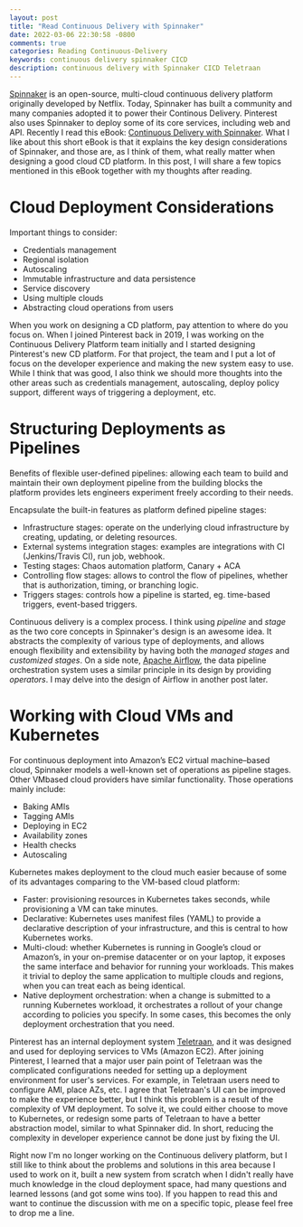 ```yaml
---
layout: post
title: "Read Continuous Delivery with Spinnaker"
date: 2022-03-06 22:30:58 -0800
comments: true
categories: Reading Continuous-Delivery
keywords: continuous delivery spinnaker CICD
description: continuous delivery with Spinnaker CICD Teletraan
---
```

[Spinnaker](https://spinnaker.io/) is an open-source, multi-cloud continuous delivery platform originally developed by Netflix. Today, Spinnaker has built a community and many companies adopted it to power their Continous Delivery. Pinterest also uses Spinnaker to deploy some of its core services, including web and API. Recently I read this eBook: [Continuous Delivery with Spinnaker](https://spinnaker.io/docs/concepts/ebook/). What I like about this short eBook is that it explains the key design considerations of Spinnaker, and those are, as I think of them, what really matter when designing a good cloud CD platform. In this post, I will share a few topics mentioned in this eBook together with my thoughts after reading.

# Cloud Deployment Considerations

Important things to consider:

- Credentials management
- Regional isolation
- Autoscaling
- Immutable infrastructure and data persistence
- Service discovery
- Using multiple clouds
- Abstracting cloud operations from users

When you work on designing a CD platform, pay attention to where do you focus on. When I joined Pinterest back in 2019, I was working on the Continuous Delivery Platform team initially and I started designing Pinterest's new CD platform. For that project, the team and I put a lot of focus on the developer experience and making the new system easy to use. While I think that was good, I also think we should more thoughts into the other areas such as credentials management, autoscaling, deploy policy support, different ways of triggering a deployment, etc.

# Structuring Deployments as Pipelines

Benefits of flexible user-defined pipelines: allowing each team to build and maintain their own deployment pipeline from the building blocks the platform provides lets engineers experiment freely according to their needs.

Encapsulate the built-in features as platform defined pipeline stages:

- Infrastructure stages: operate on the underlying cloud infrastructure by creating, updating, or deleting resources.
- External systems integration stages: examples are integrations with CI (Jenkins/Travis CI), run job, webhook.
- Testing stages: Chaos automation platform, Canary + ACA
- Controlling flow stages: allows to control the flow of pipelines, whether that is authorization, timing, or branching logic.
- Triggers stages: controls how a pipeline is started, eg. time-based triggers, event-based triggers.

Continuous delivery is a complex process. I think using *pipeline* and *stage* as the two core concepts in Spinnaker's design is an awesome idea. It abstracts the complexity of various type of deployments, and allows enough flexibility and extensibility by having both the *managed stages* and *customized stages*. On a side note, [Apache Airflow](https://airflow.apache.org/), the data pipeline orchestration system uses a similar principle in its design by providing *operators*. I may delve into the design of Airflow in another post later.

# Working with Cloud VMs and Kubernetes

For continuous deployment into Amazon’s EC2 virtual machine–based cloud, Spinnaker models a well-known set of operations as pipeline stages. Other VMbased cloud providers have similar functionality. Those operations mainly include:

- Baking AMIs
- Tagging AMIs
- Deploying in EC2
- Availability zones
- Health checks
- Autoscaling

Kubernetes makes deployment to the cloud much easier because of some of its advantages comparing to the VM-based cloud platform:

- Faster: provisioning resources in Kubernetes takes seconds, while provisioning a VM can take minutes.
- Declarative: Kubernetes uses manifest files (YAML) to provide a declarative description of your infrastructure, and this is central to how Kubernetes works.
- Multi-cloud: whether Kubernetes is running in Google’s cloud or Amazon’s, in your on-premise datacenter or on your laptop, it exposes the same interface and behavior for running your workloads. This makes it trivial to deploy the same application to multiple clouds and regions, when you can treat each as being identical.
- Native deployment orchestration: when a change is submitted to a running Kubernetes workload, it orchestrates a rollout of your change according to policies you specify. In some cases, this becomes the only deployment orchestration that you need.

Pinterest has an internal deployment system [Teletraan](https://github.com/pinterest/teletraan), and it was designed and used for deploying services to VMs (Amazon EC2). After joining Pinterest, I learned that a major user pain point of Teletraan was the complicated configurations needed for setting up a deployment environment for user's services. For example, in Teletraan users need to configure AMI, place AZs, etc. I agree that Teletraan's UI can be improved to make the experience better, but I think this problem is a result of the complexity of VM deployment. To solve it, we could either choose to move to Kubernetes, or redesign some parts of Teletraan to have a better abstraction model, similar to what Spinnaker did. In short, reducing the complexity in developer experience cannot be done just by fixing the UI.

Right now I'm no longer working on the Continuous delivery platform, but I still like to think about the problems and solutions in this area because I used to work on it, built a new system from scratch when I didn't really have much knowledge in the cloud deployment space, had many questions and learned lessons (and got some wins too). If you happen to read this and want to continue the discussion with me on a specific topic, please feel free to drop me a line.